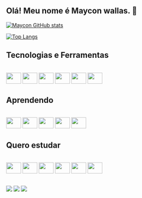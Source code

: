 ## Olá! Meu nome é Maycon wallas. 👋

[![Maycon GitHub stats](https://github-readme-stats.vercel.app/api?username=mayconwallas)](https://github.com/mayconwallas/Portfolio)

[![Top Langs](https://github-readme-stats.vercel.app/api/top-langs/?username=mayconwallas&layout=compact)](https://github.com/mayconwallas/Portfolio)

## Tecnologias e Ferramentas
<div style="display: inline_block"><br>
  <img height="30" width="40" src="https://cdn.jsdelivr.net/gh/devicons/devicon/icons/html5/html5-original.svg" />
  <img height="30" width="40" src="https://cdn.jsdelivr.net/gh/devicons/devicon/icons/css3/css3-original.svg" />
  <img height="30" width="40" src="https://cdn.jsdelivr.net/gh/devicons/devicon/icons/javascript/javascript-original.svg" />
  <img height="30" width="40" src="https://cdn.jsdelivr.net/gh/devicons/devicon/icons/git/git-original.svg" />
  <i class="devicon-github-original"><img height="30" width="40" src="https://cdn.jsdelivr.net/gh/devicons/devicon/icons/github/github-original.svg" />
</i>

  <img height="30" width="40" src="https://cdn.jsdelivr.net/gh/devicons/devicon/icons/vscode/vscode-original.svg" />
</div>

## Aprendendo
<div style="display: inline_block"><br>
  <img height="30" width="40" src="https://cdn.jsdelivr.net/gh/devicons/devicon/icons/react/react-original-wordmark.svg" />
  <img height="30" width="40" src="https://cdn.jsdelivr.net/gh/devicons/devicon/icons/linux/linux-original.svg" />
  <img height="30" width="40" src="https://cdn.jsdelivr.net/gh/devicons/devicon/icons/bootstrap/bootstrap-original-wordmark.svg" />
  <img height="30" width="40" src="https://cdn.jsdelivr.net/gh/devicons/devicon/icons/tailwindcss/tailwindcss-plain.svg" />
  <img height="30" width="40" src="https://cdn.jsdelivr.net/gh/devicons/devicon/icons/typescript/typescript-original.svg" />
</div>

## Quero estudar
<div style="display: inline_block"><br>
  <img height="30" width="40" src="https://cdn.jsdelivr.net/gh/devicons/devicon/icons/androidstudio/androidstudio-original.svg" />
  <img height="30" width="40" src="https://cdn.jsdelivr.net/gh/devicons/devicon/icons/angularjs/angularjs-original.svg" />
  <img height="30" width="40" src="https://cdn.jsdelivr.net/gh/devicons/devicon/icons/kotlin/kotlin-original.svg" />
  <img height="30" width="40" src="https://cdn.jsdelivr.net/gh/devicons/devicon/icons/nodejs/nodejs-original.svg" />
  <img height="30" width="40" src="https://cdn.jsdelivr.net/gh/devicons/devicon/icons/php/php-original.svg" />
  <img height="30" width="40" src="https://cdn.jsdelivr.net/gh/devicons/devicon/icons/vim/vim-original.svg" />
</div>


  
  ##
 
<div>
<a href="https://www.linkedin.com/in/maycon-wallas-balbino-da-silva-702710179/" target="_blank"><img src="https://img.shields.io/badge/-LinkedIn-%230077B5?style=for-the-badge&logo=linkedin&logoColor=white" target="_blank"></a> 
  <a href="https://www.instagram.com/mayconwallasbs/" target="_blank"><img src="https://img.shields.io/badge/-Instagram-%23E4405F?style=for-the-badge&logo=instagram&logoColor=white" target="_blank"></a>
 <a href="https://discord.com/channels/@MayconWallas#6490" target="_blank"><img src="https://img.shields.io/badge/Discord-7289DA?style=for-the-badge&logo=discord&logoColor=white" target="_blank"></a>  
</div>


